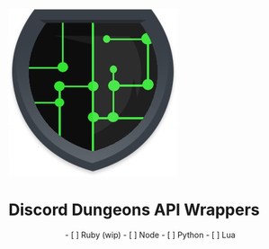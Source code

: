 ![API icon](https://raw.githubusercontent.com/DiscordDungeons/api/master/image.jpeg)
# Discord Dungeons API Wrappers

<p align="center">
- [ ] Ruby (wip)
- [ ] Node
- [ ] Python
- [ ] Lua
</p>
